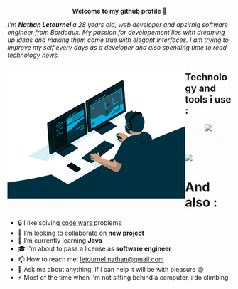 <p align="center">
  <strong>
    Welcome to my github profile 👋
  </strong>
</p>

<i> I'm <strong> Nathan Letournel </strong> a 28 years old, web developer and apsirnig software engineer from Bordeaux.
My passion for developement lies with dreaming up ideas and making them come true with elegant interfaces. 
I am trying to improve my self every days as a developer and also spending time to read technology news. </i>
      
 <img align="left" src="https://github.com/Let-Nathan/Let-Nathan/blob/main/code.gif" width="400" /> 


## Technology and tools i use : 
   
  <a href="https://skillicons.dev">
    <p align="center">
      <img width="400" src="https://skillicons.dev/icons?i=js,php,symfony,java,mysql,html,css,bootstrap,discord,github,git,idea,vscode,xd" />
    </p>
  </a> 
 
   
 <br>
 <br>
 <img align="flexbox" src="https://github-readme-stats.vercel.app/api?username=let-nathan&show_icons=true&theme=gotham" width="400">

# And also :
- :lock: I like solving <a href=https://www.codewars.com/users/Nathan%20L> code wars </a> problems 
- 👯 I’m looking to collaborate on <strong> new project </strong>
- 🌱 I’m currently learning <strong> Java </strong> 
- :mortar_board: I'm about to pass a license as <strong> software engineer </strong>
- 📫 How to reach me: letournel.nathan@gmail.com
- 💬 Ask me about anything, if i can help it will be with pleasure 😄
- ⚡ Most of the time when i'm not sitting behind a computer, i do climbing.

